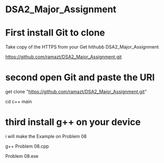 # DSA2_Major_Assignment

# First install Git to clone
Take copy of the HTTPS from your Get hithubb DSA2_Major_Assignment

https://github.com/ramazt/DSA2_Major_Assignment.git

# second open Git and paste the URl
get clone "https://github.com/ramazt/DSA2_Major_Assignment.git"
 
cd c++ main 

# third install g++ on your device 

i will make the Example on Problem 08

g++ Problem 08.cpp 

Problem 08.exe
